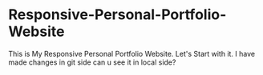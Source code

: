 # Responsive-Personal-Portfolio-Website
This is My Responsive Personal Portfolio Website.
Let's Start with it.
I have made changes in git side can u see it in local side?
